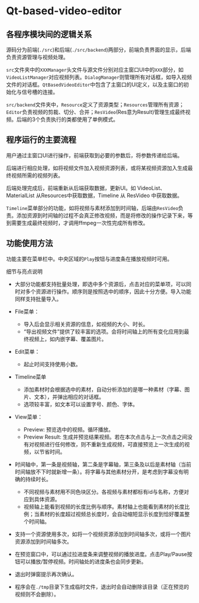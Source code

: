 # Qt-based-video-editor

## 各程序模块间的逻辑关系

源码分为前端(`./src`)和后端(`./src/backend`)两部分，前端负责界面的显示，后端负责资源管理与视频处理。

`src`文件夹中的`XXXManager`头文件与源文件分别对应主窗口UI中的`XXX`部分，如`VideoListManager`对应视频列表。`DialogManager`则管理所有对话框，如导入视频文件的对话框。`QtBasedVideoEditor`中包含了主窗口的UI定义，以及主窗口的初始化与信号槽的连接。

`src/backend`文件夹中，`Resource`定义了资源类型；`Resources`管理所有资源；`Editor`负责视频的剪裁、切分、合并；`ResVideo`(Res意为Result)管理生成最终视频。后端的3个负责执行的类都使用了单例模式。

## 程序运⾏的主要流程

用户通过主窗口UI进行操作，前端获取到必要的参数后，将参数传递给后端。

后端进行相应处理，如将视频文件加入视频资源列表，或将某视频资源加入生成最终视频所需的视频列表。

后端处理完成后，前端重新从后端获取数据，更新UI。如 VideoList、MaterialList 从Resources中获取数据，Timeline 从 ResVideo 中获取数据。

`Timeline`菜单部分的功能，如将视频与素材添加到时间轴，后端由`ResVideo`负责。添加资源到时间轴的过程不会真正修改视频，而是将修改的操作记录下来，等到需要生成最终视频时，才调用ffmpeg一次性完成所有修改。

## 功能使用方法

功能主要在菜单栏中。中央区域的`Play`按钮与进度条在播放视频时可用。

细节与亮点说明

* 大部分功能都支持批量处理，即选中多个资源后，点击对应的菜单项，可以同时对多个资源进行操作。顺序则是按照选中的顺序，因此十分方便。导入功能同样支持批量导入。

* File菜单：
  * 导入后会显示相关资源的信息，如视频的大小、时长。
  * “导出视频文件”提供了较丰富的选项。会将时间轴上的所有变化应用到最终视频上，如内嵌字幕、覆盖图片。
* Edit菜单：
  * 起止时间支持使用小数。
* Timeline菜单
  * 添加素材时会根据选中的素材，自动分析添加的是哪一种素材（字幕、图片、文本），并弹出相应的对话框。
  * 选项较丰富，如文本可以设置字号、颜色、字体。
* View菜单：
  * Preview: 预览选中的视频。循环播放。
  * Preview Result: 生成并预览结果视频。若在本次点击与上一次点击之间没有对视频进行任何修改，则不重新生成视频，可直接预览上一次生成的视频，以节省时间。

* 时间轴中，第一条是视频轴，第二条是字幕轴，第三条及以后是素材轴（当前时间轴放不下时就新增一条）。将字幕与其他素材分开，是考虑到字幕没有明确的持续时长。
  * 不同视频与素材用不同色块区分。各视频与素材都标有id与名称，方便对应到具体资源。
  * 视频轴上能看到视频的长度比例与顺序。素材轴上也能看到素材的长度比例；当素材的长度超过视频总长度时，会自动缩短显示长度到恰好覆盖整个时间轴。
* 支持一个资源使用多次，如将一个视频资源添加到时间轴多次，或将一个图片资源添加到时间轴多次。

* 在预览窗口中，可以通过拉进度条来调整视频的播放进度。点击Play/Pause按钮可以播放/暂停视频。时间轴处的进度条也会同步更新。

* 退出时弹窗提示再次确认。
* 程序会在`./tmp`目录下生成临时文件，退出时会自动删除该目录（正在预览的视频则不会删除）。
